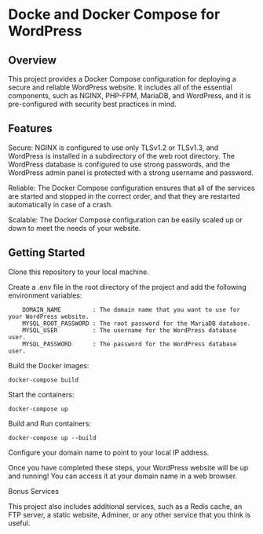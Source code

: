 # Docke and Docker Compose for WordPress

## Overview

This project provides a Docker Compose configuration for deploying a secure and reliable WordPress website. It includes all of the essential components, such as NGINX, PHP-FPM, MariaDB, and WordPress, and it is pre-configured with security best practices in mind.

## Features

  Secure: NGINX is configured to use only TLSv1.2 or TLSv1.3, and WordPress is installed in a subdirectory of the web root directory. The WordPress database is configured to use strong passwords, and the WordPress admin panel is protected with a strong username and password.
  
  Reliable: The Docker Compose configuration ensures that all of the services are started and stopped in the correct order, and that they are restarted automatically in case of a crash.

  Scalable: The Docker Compose configuration can be easily scaled up or down to meet the needs of your website.

## Getting Started

  Clone this repository to your local machine.

  Create a .env file in the root directory of the project and add the following environment variables:

        DOMAIN_NAME         : The domain name that you want to use for your WordPress website.
        MYSQL_ROOT_PASSWORD : The root password for the MariaDB database.
        MYSQL_USER          : The username for the WordPress database user.
        MYSQL_PASSWORD      : The password for the WordPress database user.

  Build the Docker images:

    docker-compose build

  Start the containers:

    docker-compose up

  Build and Run containers:
  
    docker-compose up --build
  
  Configure your domain name to point to your local IP address.

Once you have completed these steps, your WordPress website will be up and running! You can access it at your domain name in a web browser.

Bonus Services

This project also includes additional services, such as a Redis cache, an FTP server, a static website, Adminer, or any other service that you think is useful.
